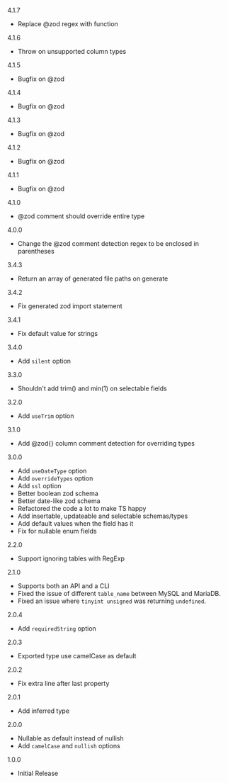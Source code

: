 4.1.7
  - Replace @zod regex with function

4.1.6
  - Throw on unsupported column types
  
4.1.5
  - Bugfix on @zod

4.1.4
  - Bugfix on @zod

4.1.3
  - Bugfix on @zod

4.1.2
  - Bugfix on @zod

4.1.1
  - Bugfix on @zod

4.1.0
  - @zod comment should override entire type

4.0.0
  - Change the @zod comment detection regex to be enclosed in parentheses

3.4.3
  - Return an array of generated file paths on generate
  
3.4.2
  - Fix generated zod import statement
  
3.4.1
  - Fix default value for strings

3.4.0
  - Add `silent` option

3.3.0
  - Shouldn't add trim() and min(1) on selectable fields
  
3.2.0
  - Add `useTrim` option 

3.1.0
  - Add @zod{} column comment detection for overriding types

3.0.0
  - Add `useDateType` option
  - Add `overrideTypes` option
  - Add `ssl` option
  - Better boolean zod schema
  - Better date-like zod schema
  - Refactored the code a lot to make TS happy
  - Add insertable, updateable and selectable schemas/types
  - Add default values when the field has it
  - Fix for nullable enum fields

2.2.0
  - Support ignoring tables with RegExp

2.1.0
  - Supports both an API and a CLI
  - Fixed the issue of different `table_name` between MySQL and MariaDB.
  - Fixed an issue where `tinyint unsigned` was returning `undefined`.

2.0.4
  - Add `requiredString` option

2.0.3
  - Exported type use camelCase as default

2.0.2
  - Fix extra line after last property

2.0.1
  - Add inferred type

2.0.0
  - Nullable as default instead of nullish
  - Add `camelCase` and `nullish` options

1.0.0
  - Initial Release

